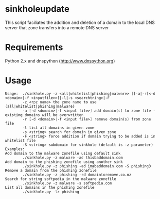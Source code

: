# sinkholeupdate
This script faciliates the addition and deletion of a domain to the local DNS server that zone transfers into a remote DNS server

# Requirements 
Python 2.x and dnspython (http://www.dnspython.org)

# Usage
```
Usage:  ./sinkhole.py -z <all|whitelist|phishing|malware> [[-a|-r]<-d <domain>|-f <inputfile>>]|-l|-s <searchtring>|-F
        -z <rpz name> the zone name to use (all|whitelist|phishing|malware)
        -a [-d <domain>|-f <input file>] add domain(s) to zone file - existing domains will be overwritten
        -r [-d <domain>|-f <input file>] remove domain(s) from zone file
        -l list all domains in given zone
        -s <string> search for domain in given zone
        -F <string> force addition if domain trying to be added is in whitelist file
        -S <string> subdomain for sinkhole (default is -z parameter)
Examples:
Add domain to the malware zonefile using default sink
        ./sinkhole.py -z malware -ad thisbaddomain.com
Add domain to the phishing zonefile using another sink
        ./sinkhole.py -z phishing -ad imabaddomain.com -S phishing3
Remove a domain from the phishing zonefile
        ./sinkhole.py -z phishing -rd domaintoremove.co.nz
Search for string softpedia in the malware zonefile
        ./sinkhole.py -z malware -s softpedia.com
List all domains in the phishing zonefile
        ./sinkhole.py -lz phishing
```
